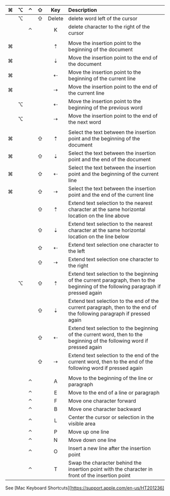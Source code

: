 | ⌘   | ⌥   | ⌃   | ⇧   | Key    | Description   |
| :-: | :-: | :-: | :-: | :-:    | :--           |
|     | ⌥   |     | ⇧   | Delete | delete word left of the cursor |
|     |     | ⌃   |     | K      | delete character to the right of the cursor |
|     |     |     |     |        | |
| ⌘   |     |     |     | ⇡      | Move the insertion point to the beginning of the document |
| ⌘   |     |     |     | ⇣      | Move the insertion point to the end of the document |
| ⌘   |     |     |     | ⇠      | Move the insertion point to the beginning of the current line |
| ⌘   |     |     |     | ⇢      | Move the insertion point to the end of the current line |
|     | ⌥   |     |     | ⇠      | Move the insertion point to the beginning of the previous word |
|     | ⌥   |     |     | ⇢      | Move the insertion point to the end of the next word |
|     |     |     |     |        | |
| ⌘   |     |     | ⇧   | ⇡      | Select the text between the insertion point and the beginning of the document |
| ⌘   |     |     | ⇧   | ⇣      | Select the text between the insertion point and the end of the document |
| ⌘   |     |     | ⇧   | ⇠      | Select the text between the insertion point and the beginning of the current line |
| ⌘   |     |     | ⇧   | ⇢      | Select the text between the insertion point and the end of the current line |
|     |     |     | ⇧   | ⇡      | Extend text selection to the nearest character at the same horizontal location on the line above |
|     |     |     | ⇧   | ⇣      | Extend text selection to the nearest character at the same horizontal location on the line below |
|     |     |     | ⇧   | ⇠      | Extend text selection one character to the left |
|     |     |     | ⇧   | ⇢      | Extend text selection one character to the right |
|     | ⌥   |     | ⇧   | ⇡      | Extend text selection to the beginning of the current paragraph, then to the beginning of the following paragraph if pressed again |
|     |     |     | ⇧   | ⇣      | Extend text selection to the end of the current paragraph, then to the end of the following paragraph if pressed again |
|     |     |     | ⇧   | ⇠      | Extend text selection to the beginning of the current word, then to the beginning of the following word if pressed again |
|     |     |     | ⇧   | ⇢      | Extend text selection to the end of the current word, then to the end of the following word if pressed again |
|     |     |     |     |        | |
|     |     | ⌃   |     | A      | Move to the beginning of the line or paragraph |
|     |     | ⌃   |     | E      | Move to the end of a line or paragraph |
|     |     | ⌃   |     | F      | Move one character forward |
|     |     | ⌃   |     | B      | Move one character backward |
|     |     | ⌃   |     | L      | Center the cursor or selection in the visible area |
|     |     | ⌃   |     | P      | Move up one line |
|     |     | ⌃   |     | N      | Move down one line |
|     |     | ⌃   |     | O      | Insert a new line after the insertion point |
|     |     | ⌃   |     | T      | Swap the character behind the insertion point with the character in front of the insertion point |

See [Mac Keyboard Shortcuts][https://support.apple.com/en-us/HT201236]
